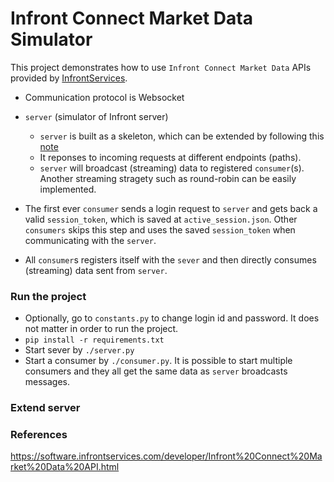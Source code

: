 
# Infront Connect Market Data Simulator

This project demonstrates how to use `Infront Connect Market Data` APIs provided by [InfrontServices](https://www.infrontfinance.com/).

* Communication protocol is Websocket
* `server` (simulator of Infront server)
    * `server` is built as a skeleton, which can be  extended by following this [note](##Extend-server)
    * It reponses to incoming requests at different endpoints (paths).
    * `server` will broadcast (streaming) data to registered `consumer`(s). Another streaming stragety such as round-robin can be easily implemented.

* The first ever `consumer` sends a login request to `server` and gets back a valid `session_token`, which is saved at `active_session.json`. Other `consumers` skips this step and uses the saved `session_token` when communicating with the `server`.

* All `consumer`s registers itself with the `sever` and then directly consumes (streaming) data sent from `server`.

### Run the project

- Optionally, go to `constants.py` to change login id and password. It does not matter in order to run the project.
- `pip install -r requirements.txt`
- Start sever by `./server.py`
- Start a consumer by `./consumer.py`. It is possible to start multiple consumers and they all get the same data as `server` broadcasts messages.

### Extend server

### References
https://software.infrontservices.com/developer/Infront%20Connect%20Market%20Data%20API.html